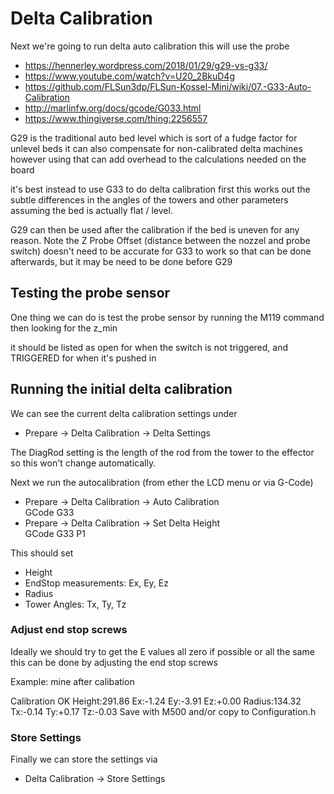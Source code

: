 # Delta Calibration

Next we're going to run delta auto calibration
this will use the probe 

  * https://hennerley.wordpress.com/2018/01/29/g29-vs-g33/
  * https://www.youtube.com/watch?v=U20_2BkuD4g
  * https://github.com/FLSun3dp/FLSun-Kossel-Mini/wiki/07.-G33-Auto-Calibration
  * http://marlinfw.org/docs/gcode/G033.html
  * https://www.thingiverse.com/thing:2256557

G29 is the traditional auto bed level which is sort of a fudge factor for unlevel beds
it can also compensate for non-calibrated delta machines
however using that can add overhead to the calculations needed on the board

it's best instead to use G33 to do delta calibration first
this works out the subtle differences in the angles of the towers and other parameters
assuming the bed is actually flat / level.

G29 can then be used after the calibration if the bed is uneven for any reason.
Note the Z Probe Offset (distance between the nozzel and probe switch)
doesn't need to be accurate for G33 to work so that can be done afterwards, but it may be need to be done before G29

## Testing the probe sensor

One thing we can do is test the probe sensor
by running the M119 command
then looking for the z_min

it should be listed as open for when the switch is not triggered, and TRIGGERED for when it's pushed in


## Running the initial delta calibration

We can see the current delta calibration settings under

  * Prepare -> Delta Calibration -> Delta Settings

The DiagRod setting is the length of the rod from the tower to the effector
so this won't change automatically.

Next we run the autocalibration (from ether the LCD menu or via G-Code)

  * Prepare -> Delta Calibration -> Auto Calibration <br>
    GCode G33
  * Prepare -> Delta Calibration -> Set Delta Height <br>
    GCode G33 P1

This should set

  * Height
  * EndStop measurements: Ex, Ey, Ez
  * Radius
  * Tower Angles: Tx, Ty, Tz


### Adjust end stop screws

Ideally we should try to get the E values all zero if possible or all the same
this can be done by adjusting the end stop screws

Example: mine after calibation

Calibration OK
Height:291.86
Ex:-1.24
Ey:-3.91
Ez:+0.00
Radius:134.32
Tx:-0.14
Ty:+0.17
Tz:-0.03
Save with M500 and/or copy to Configuration.h

### Store Settings

Finally we can store the settings via

  * Delta Calibration -> Store Settings





